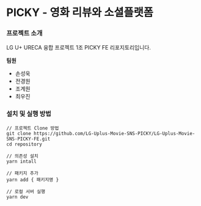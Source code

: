 # PICKY - 영화 리뷰와 소셜플랫폼

### 프로젝트 소개

LG U+ URECA 융합 프로젝트 1조 PICKY FE 리포지토리입니다. <br />

**팀원**

- 손성욱
- 전경원
- 조계원
- 최우진

### 설치 및 실행 방법

```
// 프로젝트 Clone 방법
git clone https://github.com/LG-Uplus-Movie-SNS-PICKY/LG-Uplus-Movie-SNS-PICKY-FE.git
cd repository
```

```
// 의존성 설치
yarn intall

// 패키지 추가
yarn add { 패키지명 }
```

```
// 로컬 서버 실행
yarn dev
```
